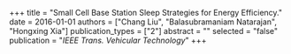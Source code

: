 +++
title = "Small Cell Base Station Sleep Strategies for Energy Efficiency."
date = 2016-01-01
authors = ["Chang Liu", "Balasubramaniam Natarajan", "Hongxing Xia"]
publication_types = ["2"]
abstract = ""
selected = "false"
publication = "*IEEE Trans. Vehicular Technology*"
+++

